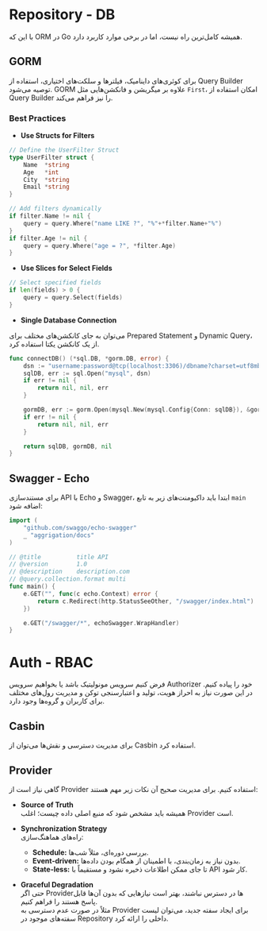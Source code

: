 # Repository - DB

با این که ORM در Go همیشه کامل‌ترین راه نیست، اما در برخی موارد کاربرد دارد.

## GORM

برای کوئری‌های داینامیک، فیلترها و سلکت‌های اختیاری، استفاده از Query Builder توصیه می‌شود. GORM علاوه بر میگریشن و فانکشن‌هایی مثل `First`، امکان استفاده از Query Builder را نیز فراهم می‌کند.

### Best Practices

- **Use Structs for Filters**

```go
// Define the UserFilter Struct
type UserFilter struct {
	Name  *string
	Age   *int
	City  *string
	Email *string
}

// Add filters dynamically
if filter.Name != nil {
    query = query.Where("name LIKE ?", "%"+*filter.Name+"%")
}
if filter.Age != nil {
    query = query.Where("age = ?", *filter.Age)
}
```

- **Use Slices for Select Fields**

```go
// Select specified fields
if len(fields) > 0 {
    query = query.Select(fields)
}
```

- **Single Database Connection**

می‌توان به جای کانکشن‌های مختلف برای Prepared Statement و Dynamic Query، از یک کانکشن یکتا استفاده کرد.

```go
func connectDB() (*sql.DB, *gorm.DB, error) {
	dsn := "username:password@tcp(localhost:3306)/dbname?charset=utf8mb4&parseTime=True&loc=Local"
	sqlDB, err := sql.Open("mysql", dsn)
	if err != nil {
		return nil, nil, err
	}

	gormDB, err := gorm.Open(mysql.New(mysql.Config{Conn: sqlDB}), &gorm.Config{})
	if err != nil {
		return nil, nil, err
	}

	return sqlDB, gormDB, nil
}
```

## Swagger - Echo

برای مستندسازی API با Echo و Swagger، ابتدا باید داکیومنت‌های زیر به تابع `main` اضافه شود:

```go
import (
    "github.com/swaggo/echo-swagger"
    _ "aggrigation/docs"
)

// @title          title API
// @version        1.0
// @description    description.com
// @query.collection.format multi
func main() {
	e.GET("", func(c echo.Context) error { 
        return c.Redirect(http.StatusSeeOther, "/swagger/index.html") 
    })

	e.GET("/swagger/*", echoSwagger.WrapHandler)
}
```

# Auth - RBAC

فرض کنیم سرویس مونولیتیک باشد یا بخواهیم سرویس Authorizer خود را پیاده کنیم. در این صورت نیاز به احراز هویت، تولید و اعتبارسنجی توکن و مدیریت رول‌های مختلف برای کاربران و گروه‌ها وجود دارد.

## Casbin

برای مدیریت دسترسی و نقش‌ها می‌توان از Casbin استفاده کرد.

## Provider

گاهی نیاز است از Provider استفاده کنیم. برای مدیریت صحیح آن نکات زیر مهم هستند:

- **Source of Truth**  
همیشه باید مشخص شود که منبع اصلی داده چیست؛ اغلب Provider است.

- **Synchronization Strategy**  
راه‌های هماهنگ‌سازی:
    - **Schedule:** بررسی دوره‌ای، مثلاً شب‌ها.
    - **Event-driven:** بدون نیاز به زمان‌بندی، با اطمینان از همگام بودن داده‌ها.
    - **State-less:** تا جای ممکن اطلاعات ذخیره نشود و مستقیماً با API کار شود.

- **Graceful Degradation**  
حتی اگر Providerها در دسترس نباشند، بهتر است نیازهایی که بدون آن‌ها قابل پاسخ هستند را فراهم کنیم.  
مثلاً در صورت عدم دسترسی به Provider برای ایجاد سفته جدید، می‌توان لیست سفته‌های موجود در Repository داخلی را ارائه کرد.
